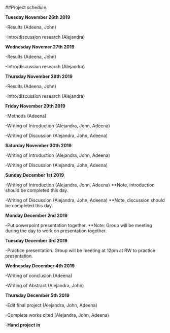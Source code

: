 ##Project schedule.

**Tuesday November 26th 2019**

  -Results (Adeena, John)
  
  -Intro/discussion research (Alejandra)
  
**Wednesday Novemer 27th 2019**

  -Results (Adeena, John)
  
  -Intro/discussion research (Alejandra)
  
**Thursday November 28th 2019**

  -Results (Adeena, John)
  
  -Intro/discussion research (Alejandra)
  
**Friday November 29th 2019**

  -Methods (Adeena)
  
  -Writing of Introduction (Alejandra, John, Adeena)
  
  -Writing of Discussion (Alejandra, John, Adeena)
  
**Saturday November 30th 2019**

  -Writing of Introduction (Alejandra, John, Adeena)
  
  -Writing of Discussion (Alejandra, John, Adeena)
  
**Sunday December 1st 2019**

  -Writing of Introduction (Alejandra, John, Adeena) **Note, introduction should be completed this day.
  
  -Writing of Discussion (Alejandra, John, Adeena) **Note, discussion should be completed this day.
  
**Monday December 2nd 2019**

  -Put powerpoint presentation together. **Note: Group will be meeting during the day to work on presentation together.
  
**Tuesday December 3rd 2019**

  -Practice presentation. Group will be meeting at 12pm at RW to practice presentation. 
  
**Wednesday December 4th 2019**

  -Writing of conclusion (Adeena)
  
  -Writing of Abstract (Alejandra, John)
  
**Thursday December 5th 2019**

  -Edit final project (Alejandra, John, Adeena)
  
  -Complete works cited (Alejandra, John, Adeena)
  
  -**Hand project in** 
